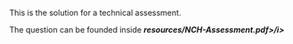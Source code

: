 This is the solution for a technical assessment. 

The question can be founded inside <strong><i>resources/NCH-Assessment.pdf>/i></strong>
